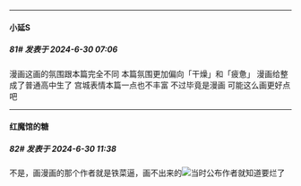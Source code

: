 ﻿
*****

####  小延S  
##### 81#       发表于 2024-6-30 07:06

漫画这画的氛围跟本篇完全不同
本篇氛围更加偏向「干燥」和「疲惫」
漫画给整成了普通高中生了 宫城表情本篇一点也不丰富 不过毕竟是漫画 可能这么画更好点吧


*****

####  红魔馆的糖  
##### 82#       发表于 2024-6-30 11:38

不是，画漫画的那个作者就是铁菜逼，画不出来的<img src="https://static.saraba1st.com/image/smiley/face2017/067.png" referrerpolicy="no-referrer">当时公布作者就知道要烂了

